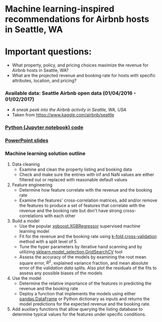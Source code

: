 # Machine learning-inspired recommendations for Airbnb hosts in Seattle, WA

# Important questions:
* What property, policy, and pricing choices maximize the revenue for Airbnb hosts in Seattle, WA?
* What are the projected revenue and booking rate for hosts with specific attributes, location, and pricing?

### Available data: Seattle Airbnb open data (01/04/2016 - 01/02/2017)
* *A sneak peek into the Airbnb activity in Seattle, WA, USA*
* Taken from https://www.kaggle.com/airbnb/seattle

### [Python (Jupyter notebook) code](https://github.com/ivanovdmitri/Seattle_Airbnb_2017_DI/blob/master/Seattle_Airbnb_2017_DI.ipynb)
### [PowerPoint slides](https://github.com/ivanovdmitri/Seattle_Airbnb_2017_DI/raw/master/Seattle_Airbnb_2017_DI.pptx)
    
### Machine learning solution outline
1. Data cleaning
    * Examine and clean the property listing and booking data
    * Check and make sure the entries with inf and NaN values are either filtered out or replaced with reasonable default values
2. Feature engineering
    * Determine how feature correlate with the revenue and the booking rate
    * Examine the features' cross-correlation matrices, add and/or remove the features to produce a set of features that correlate with the revenue and the booking rate but don't have strong cross-correlations with each other
3. Build a model
    * Use the popular [xgboost.XGBRegressor](#https://xgboost.readthedocs.io/en/latest/python/python_api.html) supervised machine learning model
    * Fit for the revenue and the booking rate using [k-fold cross-validation](#https://scikit-learn.org/stable/modules/cross_validation.html) method with a split level of 5
    * Tune the hyper parameters by iterative hand scanning and by utilizing [sklearn.model_selection.GridSearchCV](#https://scikit-learn.org/stable/modules/generated/sklearn.model_selection.GridSearchCV.html) tool
    * Assess the accuracy of the models by examining the root mean square error, $R^{2}$, explained variance fraction, and mean absolute error of the <em>validation data</em> splits. Also plot the residuals of the fits to assess any possible biases of the models
4. Use the model
    * Determine the relative importance of the features in predicting the revenue and the booking rate
    * Deploy a function that implements the models using either [pandas.DataFrame](#https://pandas.pydata.org/pandas-docs/stable/reference/api/pandas.DataFrame.html) or Python dictionary as inputs and returns the model predictions for the expected revenue and the booking rate.
5. Add auxiliary functions that allow querying the listing database to determine typical values for the features under specific conditions. 
